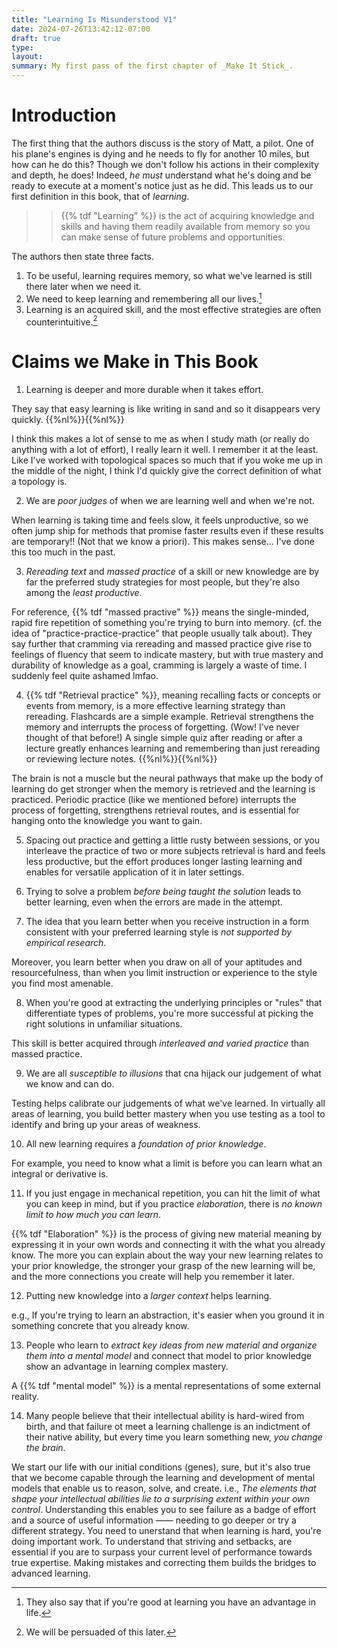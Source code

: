 ```yaml
---
title: "Learning Is Misunderstood V1"
date: 2024-07-26T13:42:12-07:00
draft: true
type:
layout:
summary: My first pass of the first chapter of _Make It Stick_.
---
```


# Introduction 

The first thing that the authors discuss is the story of Matt, a pilot.
One of his plane's engines is dying and he needs to fly for another 10 miles, but how can he do this?
Though we don't follow his actions in their complexity and depth, he does!
Indeed, _he must_ understand what he's doing and be ready to execute at a moment's notice just as he did.
This leads us to our first definition in this book, that of _learning_. 
>> {{% tdf "Learning" %}}  is the act of acquiring knowledge and skills and having them readily available from memory so you can make sense of future problems and opportunities.

The authors then state three facts.
1. To be useful, learning requires memory, so what we've learned is still there later when we need it.
2. We need to keep learning and remembering all our lives.[^good at learning]
3. Learning is an acquired skill, and the most effective strategies are often counterintuitive.[^counterintuitive]

# Claims we Make in This Book
1. Learning is deeper and more durable when it takes effort.

They say that easy learning is like writing in sand and so it disappears very quickly. 
{{%nl%}}{{%nl%}}

I think this makes a lot of sense to me as when I study math (or really do anything with a lot of effort), I really learn it well. 
I remember it at the least.
Like I've worked with topological spaces so much that if you woke me up in the middle of the night, I think I'd quickly give the correct definition of what a topology is.

2. We are _poor judges_ of when we are learning well and when we're not.

When learning is taking time and feels slow, it feels unproductive, so we often jump ship for methods that promise faster results even if these results are temporary!! (Not that we know a priori). 
This makes sense... I've done this too much in the past. 

3. _Rereading text_ and _massed practice_ of a skill or new knowledge are by far the preferred study strategies for most people, but they're also among the _least productive_. 

For reference, {{% tdf "massed practive" %}} means the single-minded, rapid fire repetition of something you're trying to burn into memory.
(cf. the idea of "practice-practice-practice" that people usually talk about).
They say further that cramming via rereading and massed practice give rise to feelings of fluency that seem to indicate mastery, but with true mastery and durability of knowledge as a goal, cramming is largely a waste of time.
I suddenly feel quite ashamed lmfao.

4. {{% tdf "Retrieval practice" %}}, meaning recalling facts or concepts or events from memory, is a more effective learning strategy than rereading. 
Flashcards are a simple example.
Retrieval strengthens the memory and interrupts the process of forgetting. (Wow! I've never thought of that before!) 
A single simple quiz after reading or after a lecture greatly enhances learning and remembering than just rereading or reviewing lecture notes.
{{%nl%}}{{%nl%}}

The brain is not a muscle but the neural pathways that make up the body of learning do get stronger when the memory is retrieved and the learning is practiced.
Periodic practice (like we mentioned before) interrupts the process of forgetting, strengthens retrieval routes, and is essential for hanging onto the knowledge you want to gain.

5. Spacing out practice and getting a little rusty between sessions, or you interleave the practice of two or more subjects retrieval is hard and feels less productive, but the effort produces longer lasting learning and enables for versatile application of it in later settings. 

6. Trying to solve a problem _before being taught the solution_ leads to better learning, even when the errors are made in the attempt.

7. The idea that you learn better when you receive instruction in a form consistent with your preferred learning style is _not supported by empirical research_.

Moreover, you learn better when you draw on all of your aptitudes and resourcefulness, than when you limit instruction or experience to the style you find most amenable.

8. When you're good at extracting the underlying principles or "rules" that differentiate types of problems, you're more successful at picking the right solutions in unfamiliar situations. 

This skill is better acquired through _interleaved and varied practice_ than massed practice.

9. We are all _susceptible to illusions_ that cna hijack our judgement of what we know and can do. 

Testing helps calibrate our judgements of what we've learned.
In virtually all areas of learning, you build better mastery when you use testing as a tool to identify and bring up your areas of weakness.

10. All new learning requires a _foundation of prior knowledge_.

For example, you need to know what a limit is before you can learn what an integral or derivative is.

11. If you just engage in mechanical repetition, you can hit the limit of what you can keep in mind, but if you practice _elaboration_, there is *no known limit to how much you can learn*.

{{% tdf "Elaboration" %}} is the process of giving new material meaning by expressing it in your own words and connecting it with the what you already know.
The more you can explain about the way your new learning relates to your prior knowledge, the stronger your grasp of the new learning will be, and the more connections you create will help you remember it later.

12. Putting new knowledge into a _larger context_ helps learning.

e.g., If you're trying to learn an abstraction, it's easier when you ground it in something concrete that you already know.

13. People who learn to _extract key ideas from new material and organize them into a mental model_ and connect that model to prior knowledge show an advantage in learning complex mastery.

A {{% tdf "mental model" %}} is a mental representations of some external reality. 

14. Many people believe that their intellectual ability is hard-wired from birth, and that failure ot meet a learning challenge is an indictment of their native ability, but every time you learn something new, _you change the brain_.

We start our life with our initial conditions (genes), sure, but it's also true that we become capable through the learning and development of mental models that enable us to reason, solve, and create. 
i.e., *The elements that shape your intellectual abilities lie to a surprising extent within your own control*.
Understanding this enables you to see failure as a badge of effort and a source of useful information —— needing to go deeper or try a different strategy.
You need to unerstand that when learning is hard, you're doing important work. 
To understand that striving and setbacks, are essential if you are to surpass your current level of performance towards true expertise. 
Making mistakes and correcting them builds the bridges to advanced learning.






[^good at learning]: They also say that if you're good at learning you have an advantage in life.
[^counterintuitive]: We will be persuaded of this later.
